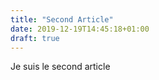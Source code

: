 ```yaml
---
title: "Second Article"
date: 2019-12-19T14:45:18+01:00
draft: true
---
```

Je suis le second article
